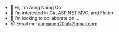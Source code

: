 - 👋 Hi, I’m Aung Naing Oo
- 👀 I’m interested in C#, ASP.NET MVC, and Flutter
- 💞️ I’m looking to collaborate on ...
- 📫 Email me: aungaung20.ab@gmail.com

<!---
aungaung99/aungaung99 is a ✨ special ✨ repository because its `README.md` (this file) appears on your GitHub profile.
You can click the Preview link to take a look at your changes.
--->

